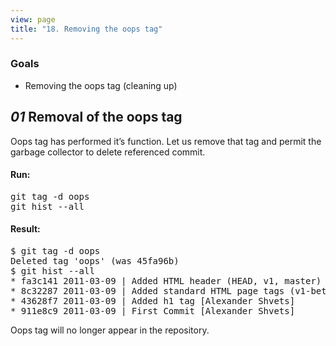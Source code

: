 ```yaml
---
view: page
title: "18. Removing the oops tag"
---
```


<h3>Goals</h3>

<ul><li>Removing the oops tag (cleaning up)</li></ul>

<h2><em>01</em> Removal of the oops tag</h2>

<p>Oops tag has performed it’s function. Let us remove that tag and permit the garbage collector to delete referenced commit.</p>

<h4 class="h4-pre">Run:</h4>

<pre class="instructions">git tag -d oops
git hist --all</pre>

<h4 class="h4-pre">Result:</h4>

<pre class="sample">$ git tag -d oops
Deleted tag 'oops' (was 45fa96b)
$ git hist --all
* fa3c141 2011-03-09 | Added HTML header (HEAD, v1, master) [Alexander Shvets]
* 8c32287 2011-03-09 | Added standard HTML page tags (v1-beta) [Alexander Shvets]
* 43628f7 2011-03-09 | Added h1 tag [Alexander Shvets]
* 911e8c9 2011-03-09 | First Commit [Alexander Shvets]</pre>

<p>Oops tag will no longer appear in the repository.</p>